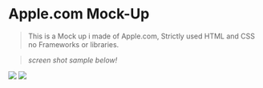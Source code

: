 # Apple.com Mock-Up

> This is a Mock up i made of Apple.com, Strictly used HTML and CSS no Frameworks or libraries.

> *screen shot sample below!*

![](./md-images/ScreenShot.png?raw=true) 
![](./md-images/ScreenShot2.png?raw=true) 